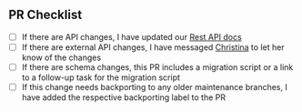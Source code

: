 ## PR Checklist

- [ ] If there are API changes, I have updated our [Rest API docs](https://confluence.camunda.com/display/CO/REST-API)
- [ ] If there are external API changes, I have messaged [Christina](@christinaausley) to let her know of the changes
- [ ] If there are schema changes, this PR includes a migration script or a link to a follow-up task for the migration script
- [ ] If this change needs backporting to any older maintenance branches, I have added the respective backporting label to the PR
